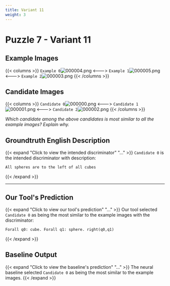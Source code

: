 ```yaml
---
title: Variant 11
weight: 3
---
```


# Puzzle 7 - Variant 11

## Example Images
{{< columns >}}
`Example 0`![000004.png](/clevr-variants/partition/fovariant-11/render/images/CLEVR_val_000004.png)
<--->
`Example 1`![000005.png](/clevr-variants/partition/fovariant-11/render/images/CLEVR_val_000005.png)
<--->
`Example 2`![000003.png](/clevr-variants/partition/fovariant-11/render/images/CLEVR_val_000003.png)
{{< /columns >}}

## Candidate Images
{{< columns >}}
`Candidate 0`![000000.png](/clevr-variants/partition/fovariant-11/render/images/CLEVR_val_000000.png)
<--->
`Candidate 1`![000001.png](/clevr-variants/partition/fovariant-11/render/images/CLEVR_val_000001.png)
<--->
`Candidate 2`![000002.png](/clevr-variants/partition/fovariant-11/render/images/CLEVR_val_000002.png)
{{< /columns >}}

*Which candidate among the above candidates is most similar to all the example images? Explain why.*

## Groundtruth English Description

{{< expand "Click to view the intended discriminator" "..." >}}
`Candidate 0` is the intended discriminator with description:
```plaintext 
All spheres are to the left of all cubes
```
{{< /expand >}}

---



## Our Tool's Prediction

{{< expand "Click to view our tool's prediction" "..." >}}
Our tool selected `Candidate 0` as being the most similar to the example images with the discriminator:
```plaintext
Forall q0: cube. Forall q1: sphere. right(q0,q1)
```
{{< /expand >}}



## Baseline Output

{{< expand "Click to view the baseline's prediction" "..." >}}
The neural baseline selected `Candidate 0` as being the most similar to the example images.
{{< /expand >}}

